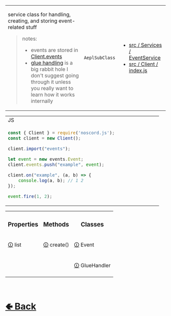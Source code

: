 <table>
<tr><td>

service class for handling, creating, and storing event-related stuff

> notes:
> - events are stored in [Client.events](https://github.com/paishee/noscord.js/wiki/Client.events)<br>
> - [glue handling](https://github.com/paishee/noscord.js/wiki/GlueHandler) is a big rabbit hole I don't suggest going through it unless you really want to learn how it works internally

</td><td> 

`AeplSubClass`

</td><td>

- [src / Services / EventService](https://github.com/paishee/noscord.js/tree/main/src/Services/EventService)
- [src / Client / index.js](https://github.com/paishee/noscord.js/blob/main/src/Client/index.js)

</td></tr>

</table>

<table>

<tr><td> JS </td></tr>
<tr><td>

```js
const { Client } = require('noscord.js');                
const client = new Client();

client.import("events");

let event = new events.Event;
client.events.push("example", event);

client.on("example", (a, b) => {
    console.log(a, b); // 1 2
});

event.fire(1, 2);
```

</td></tr>
</table>


<table>

[comment]: <> ( top row )

<tr><th>
<h3>  Properties  </h3>
</th><th>
<h3>  Methods  </h3>
</th><th>
<h3>  Classes  </h3>
</th></tr>



[comment]: <> ( 1st row )


<tr><td>

[comment]: <> (Property)
[🛈](https://github.com/paishee/noscord.js/wiki/Client.events) list
</td><td>

[comment]: <> (Method)
[🛈](https://github.com/paishee/noscord.js/wiki/EventService.create()) create()
</td><td>

[comment]: <> (Class)
[🛈](https://github.com/paishee/noscord.js/wiki/Event) Event
</td></tr>


[comment]: <> ( 2nd row )


<tr><td>

[comment]: <> (Property)
</td><td>

[comment]: <> (Method)
</td><td>

[comment]: <> (Class)
[🛈](https://github.com/paishee/noscord.js/wiki/GlueHandler) GlueHandler
</td></tr>



</table>

<br> <h1> [🢀 Back](https://github.com/paishee/noscord.js/wiki/Client) </h1>